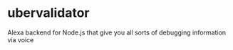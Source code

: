 # ubervalidator
Alexa backend for Node.js that give you all sorts of debugging information via voice
